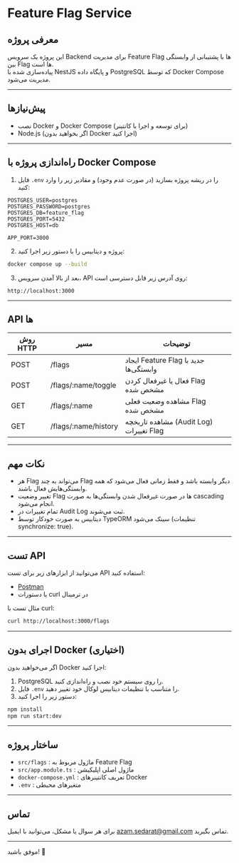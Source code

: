 
# Feature Flag Service

## معرفی پروژه
این پروژه یک سرویس Backend برای مدیریت Feature Flag ها با پشتیبانی از وابستگی بین Flag ها است.  
پیاده‌سازی شده با NestJS و پایگاه داده PostgreSQL که توسط Docker Compose مدیریت می‌شود.

---

## پیش‌نیازها
- نصب Docker و Docker Compose (برای توسعه و اجرا با کانتینر)  
- Node.js (اگر بخواهید بدون Docker اجرا کنید)

---

## راه‌اندازی پروژه با Docker Compose

1. فایل `.env` را در ریشه پروژه بسازید (در صورت عدم وجود) و مقادیر زیر را وارد کنید:

```env
POSTGRES_USER=postgres
POSTGRES_PASSWORD=postgres
POSTGRES_DB=feature_flag
POSTGRES_PORT=5432
POSTGRES_HOST=db

APP_PORT=3000
```

2. پروژه و دیتابیس را با دستور زیر اجرا کنید:

```bash
docker compose up --build
```

3. بعد از بالا آمدن سرویس، API روی آدرس زیر قابل دسترسی است:

```
http://localhost:3000
```

---

## API ها

| روش HTTP | مسیر                  | توضیحات                                 |
| -------- | --------------------- | --------------------------------------- |
| POST     | /flags                | ایجاد Feature Flag جدید با وابستگی‌ها   |
| POST     | /flags/\:name/toggle  | فعال یا غیرفعال کردن Flag مشخص شده      |
| GET      | /flags/\:name         | مشاهده وضعیت فعلی Flag مشخص شده         |
| GET      | /flags/\:name/history | مشاهده تاریخچه (Audit Log) تغییرات Flag |

---

## نکات مهم

- هر Flag می‌تواند به چند Flag دیگر وابسته باشد و فقط زمانی فعال می‌شود که همه وابستگی‌هایش فعال باشند.
- تغییر وضعیت Flag ها در صورت غیرفعال شدن وابستگی‌ها به صورت cascading انجام می‌شود.
- تمام تغییرات در Audit Log ثبت می‌شوند.
- دیتابیس به صورت خودکار توسط TypeORM سینک می‌شود (تنظیمات synchronize: true).

---

## تست API

می‌توانید از ابزارهای زیر برای تست API استفاده کنید:  
- [Postman](https://www.postman.com/)  
- یا دستورات curl در ترمینال

مثال تست با curl:

```bash
curl http://localhost:3000/flags
```

---

## اجرای بدون Docker (اختیاری)

اگر می‌خواهید بدون Docker اجرا کنید:

1. PostgreSQL را روی سیستم خود نصب و راه‌اندازی کنید.
2. فایل `.env` را متناسب با تنظیمات دیتابیس لوکال خود تغییر دهید.
3. دستور زیر را اجرا کنید:

```bash
npm install
npm run start:dev
```

---

## ساختار پروژه

- `src/flags` : ماژول مربوط به Feature Flag
- `src/app.module.ts` : ماژول اصلی اپلیکیشن
- `docker-compose.yml` : تعریف کانتینرهای Docker
- `.env` : متغیرهای محیطی

---

## تماس

برای هر سوال یا مشکل، می‌توانید با ایمیل [azam.sedarat@gmail.com](mailto:azam.sedarat@gmail.com) تماس بگیرید.

---

موفق باشید! 🚀
